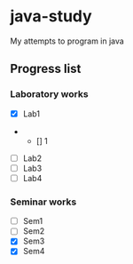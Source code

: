 # java-study
My attempts to program in java

## Progress list

### Laboratory works
- [x] Lab1
- - [] 1
- [ ] Lab2
- [ ] Lab3
- [ ] Lab4

### Seminar works
- [ ] Sem1
- [ ] Sem2
- [x] Sem3
- [x] Sem4

